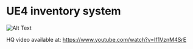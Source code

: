 # UE4 inventory system

![Alt Text](https://github.com/riperjack/ue4_inventory_system/raw/master/Docs/video.gif)

HQ video available at:
https://www.youtube.com/watch?v=If1VznM4SrE